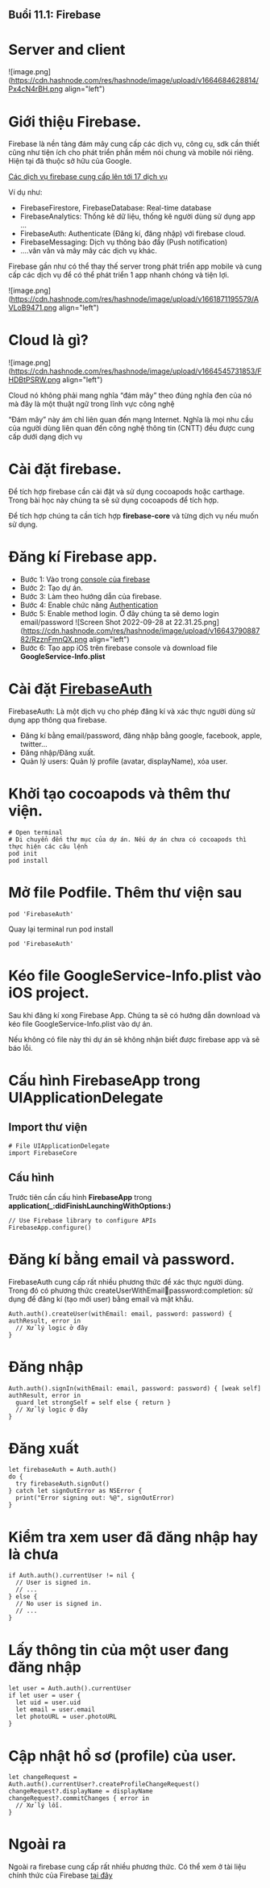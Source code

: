 ## Buổi 11.1: Firebase

# Server and client

![image.png](https://cdn.hashnode.com/res/hashnode/image/upload/v1664684628814/Px4cN4rBH.png align="left")

# Giới thiệu Firebase.
Firebase là nền tảng đám mây cung cấp các dịch vụ, công cụ, sdk cần thiết cũng như tiện ích cho phát triển phần mềm nói chung và mobile nói riêng.
Hiện tại đã thuộc sở hữu của Google.

[Các dịch vụ firebase cung cấp lên tới 17 dịch vụ](https://firebase.google.com/docs/ios/setup)

Ví dụ như:

- FirebaseFirestore, FirebaseDatabase: Real-time database
- FirebaseAnalytics: Thống kê dữ liệu, thống kê người dùng sử dụng app ...
- FirebaseAuth: Authenticate (Đăng kí, đăng nhập) với firebase cloud.
- FirebaseMessaging: Dịch vụ thông báo đẩy (Push notification)
- ....vân vân và mây mây các dịch vụ khác.

Firebase gần như có thể thay thế server trong phát triển app mobile và cung cấp các dịch vụ để có thể phát triển 1 app nhanh chóng và tiện lợi.

![image.png](https://cdn.hashnode.com/res/hashnode/image/upload/v1661871195579/AVLoB9471.png align="left")

# Cloud là gì?

![image.png](https://cdn.hashnode.com/res/hashnode/image/upload/v1664545731853/FHDBtPSRW.png align="left")

Cloud nó không phải mang nghĩa “đám mây” theo đúng nghĩa đen của nó mà đây là một thuật ngữ trong lĩnh vực công nghệ

“Đám mây” này ám chỉ liên quan đến mạng Internet. Nghĩa là mọi nhu cầu của người dùng liên quan đến công nghệ thông tin (CNTT) đều được cung cấp dưới dạng dịch vụ

 # Cài đặt firebase.
Để tích hợp firebase cần cài đặt và sử dụng cocoapods hoặc carthage. Trong bài học này chúng ta sẽ sử dụng cocoapods để tích hợp.

Để tích hợp chúng ta cần tích hợp **firebase-core** và từng dịch vụ nếu muốn sử dụng.

# Đăng kí Firebase app.
- Bước 1: Vào trong [console của firebase](https://console.firebase.google.com/)
- Bước 2: Tạo dự án.
- Bước 3: Làm theo hướng dẫn của firebase.
- Bước 4: Enable chức năng [Authentication](https://console.firebase.google.com/project/techmasterdemo-ad510/authentication)
- Bước 5: Enable method login. Ở đây chúng ta sẽ demo login email/password
![Screen Shot 2022-09-28 at 22.31.25.png](https://cdn.hashnode.com/res/hashnode/image/upload/v1664379088782/RzznFmnQX.png align="left")
- Bước 6: Tạo app iOS trên firebase console và download file **GoogleService-Info.plist**

# Cài đặt [FirebaseAuth](https://firebase.google.com/docs/auth/ios/anonymous-auth)
FirebaseAuth: Là một dịch vụ cho phép đăng kí và xác thực người dùng sử dụng app thông qua firebase.
- Đăng kí bằng email/password, đăng nhập bằng google, facebook, apple, twitter...
- Đăng nhập/Đăng xuất.
- Quản lý users: Quản lý profile (avatar, displayName), xóa user.

# Khởi tạo cocoapods và thêm thư viện.

```
# Open terminal
# Di chuyển đến thư mục của dự án. Nếu dự án chưa có cocoapods thì thực hiện các câu lệnh
pod init
pod install
```

# Mở file Podfile. Thêm thư viện sau

```
pod 'FirebaseAuth'
```

Quay lại terminal run pod install
```
pod 'FirebaseAuth'
```

# Kéo file **GoogleService-Info.plist** vào iOS project.
Sau khi đăng kí xong Firebase App. Chúng ta sẽ có hướng dẫn download và kéo file GoogleService-Info.plist vào dự án.

Nếu không có file này thì dự án sẽ không nhận biết được firebase app và sẽ báo lỗi.

# Cấu hình FirebaseApp trong UIApplicationDelegate
## Import thư viện
```
# File UIApplicationDelegate
import FirebaseCore
```
## Cấu hình
Trước tiên cần cấu hình **FirebaseApp** trong **application(_:didFinishLaunchingWithOptions:)**

```
// Use Firebase library to configure APIs
FirebaseApp.configure()
```

# Đăng kí bằng email và password.
FirebaseAuth cung cấp rất nhiều phương thức để xác thực người dùng. Trong đó có phương thức createUserWithEmail:email:password:completion: sử dụng để đăng kí (tạo mới user) bằng email và mật khẩu.
```
Auth.auth().createUser(withEmail: email, password: password) { authResult, error in
  // Xử lý logic ở đây
}
```

# Đăng nhập

```
Auth.auth().signIn(withEmail: email, password: password) { [weak self] authResult, error in
  guard let strongSelf = self else { return }
  // Xử lý logic ở đây
}
```

# Đăng xuất
```
let firebaseAuth = Auth.auth()
do {
  try firebaseAuth.signOut()
} catch let signOutError as NSError {
  print("Error signing out: %@", signOutError)
}  
```

# Kiểm tra xem user đã đăng nhập hay là chưa
```
if Auth.auth().currentUser != nil {
  // User is signed in.
  // ...
} else {
  // No user is signed in.
  // ...
}
```
# Lấy thông tin của một user đang đăng nhập
```
let user = Auth.auth().currentUser
if let user = user {
  let uid = user.uid
  let email = user.email
  let photoURL = user.photoURL
}
```

# Cập nhật hồ sơ (profile) của user.
```
let changeRequest = Auth.auth().currentUser?.createProfileChangeRequest()
changeRequest?.displayName = displayName
changeRequest?.commitChanges { error in
  // Xử lý lỗi.
}
```

# Ngoài ra
Ngoài ra firebase cung cấp rất nhiều phương thức. Có thể xem ở tài liệu chính thức của Firebase [tại đây](https://firebase.google.com/docs/auth/ios/manage-users)








